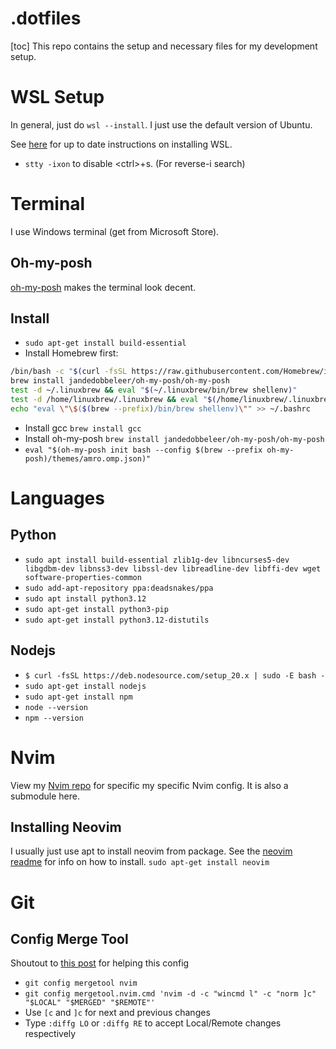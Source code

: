 # .dotfiles
[toc]
This repo contains the setup and necessary files for my development setup.

# WSL Setup
In general, just do `wsl --install`. I just use the default version of Ubuntu.

See [here](https://learn.microsoft.com/en-us/windows/wsl/install) for up to date instructions on installing WSL.

- `stty -ixon` to disable \<ctrl\>+s. (For reverse-i search)

# Terminal
I use Windows terminal (get from Microsoft Store).

## Oh-my-posh
[oh-my-posh](https://ohmyposh.dev/) makes the terminal look decent.
## Install
- `sudo apt-get install build-essential`
- Install Homebrew first:

```sh
/bin/bash -c "$(curl -fsSL https://raw.githubusercontent.com/Homebrew/install/HEAD/install.sh)"
brew install jandedobbeleer/oh-my-posh/oh-my-posh
test -d ~/.linuxbrew && eval "$(~/.linuxbrew/bin/brew shellenv)"
test -d /home/linuxbrew/.linuxbrew && eval "$(/home/linuxbrew/.linuxbrew/bin/brew shellenv)"
echo "eval \"\$($(brew --prefix)/bin/brew shellenv)\"" >> ~/.bashrc
```
- Install gcc `brew install gcc`
- Install oh-my-posh `brew install jandedobbeleer/oh-my-posh/oh-my-posh`
- `eval "$(oh-my-posh init bash --config $(brew --prefix oh-my-posh)/themes/amro.omp.json)"`

# Languages 
## Python
- `sudo apt install build-essential zlib1g-dev libncurses5-dev libgdbm-dev libnss3-dev libssl-dev libreadline-dev libffi-dev wget software-properties-common`
- `sudo add-apt-repository ppa:deadsnakes/ppa`
- `sudo apt install python3.12`
- `sudo apt-get install python3-pip`
- `sudo apt-get install python3.12-distutils`

## Nodejs
- `$ curl -fsSL https://deb.nodesource.com/setup_20.x | sudo -E bash -`
- `sudo apt-get install nodejs`
- `sudo apt-get install npm`
- `node --version`
- `npm --version`

# Nvim
View my [Nvim repo](https://github.com/BradyJ27/nvim) for specific my specific Nvim config. It is also a submodule here.

## Installing Neovim
I usually just use apt to install neovim from package. See the [neovim readme](https://github.com/neovim/neovim/blob/master/INSTALL.md) for info on how to install. 
`sudo apt-get install neovim`

# Git
## Config Merge Tool
Shoutout to [this post](https://smittie.de/posts/git-mergetool/) for helping this config
- `git config mergetool nvim`
- `git config mergetool.nvim.cmd 'nvim -d -c "wincmd l" -c "norm ]c" "$LOCAL" "$MERGED" "$REMOTE"'`
- Use `[c` and `]c` for next and previous changes
- Type `:diffg LO` or `:diffg RE` to accept Local/Remote changes respectively


